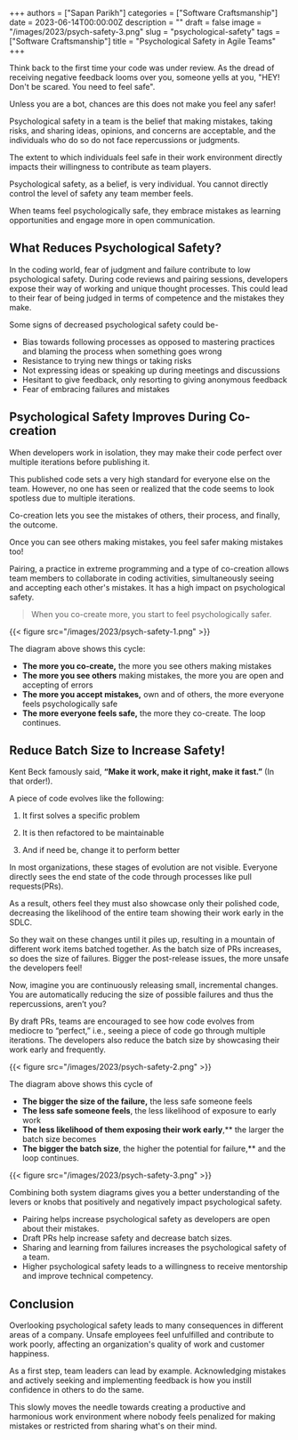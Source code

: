 +++
authors = ["Sapan Parikh"]
categories = ["Software Craftsmanship"]
date = 2023-06-14T00:00:00Z
description = ""
draft = false
image = "/images/2023/psych-safety-3.png"
slug = "psychological-safety"
tags = ["Software Craftsmanship"]
title = "Psychological Safety in Agile Teams"
+++

Think back to the first time your code was under review. As the dread of receiving negative feedback looms over you, someone yells at you, "HEY! Don't be scared. You need to feel safe". 

Unless you are a bot, chances are this does not make you feel any safer!

Psychological safety in a team is the belief that making mistakes, taking risks, and sharing ideas, opinions, and concerns are acceptable, and the individuals who do so do not face repercussions or judgments.

The extent to which individuals feel safe in their work environment directly impacts their willingness to contribute as team players. 

Psychological safety, as a belief, is very individual. You cannot directly control the level of safety any team member feels. 

When teams feel psychologically safe, they embrace mistakes as learning opportunities and engage more in open communication. 
## What Reduces Psychological Safety?

In the coding world, fear of judgment and failure contribute to low psychological safety. During code reviews and pairing sessions, developers expose their way of working and unique thought processes. This could lead to their fear of being judged in terms of competence and the mistakes they make.

Some signs of decreased psychological safety could be-

- Bias towards following processes as opposed to mastering practices and blaming the process when something goes wrong
- Resistance to trying new things or taking risks
- Not expressing ideas or speaking up during meetings and discussions
- Hesitant to give feedback, only resorting to giving anonymous feedback
- Fear of embracing failures and mistakes

## Psychological Safety Improves During Co-creation

When developers work in isolation, they may make their code perfect over multiple iterations before publishing it. 

This published code sets a very high standard for everyone else on the team. However, no one has seen or realized that the code seems to look spotless due to multiple iterations.

Co-creation lets you see the mistakes of others, their process, and finally, the outcome.

Once you can see others making mistakes, you feel safer making mistakes too!

Pairing, a practice in extreme programming and a type of co-creation allows team members to collaborate in coding activities, simultaneously seeing and accepting each other's mistakes. It has a high impact on psychological safety. 

>  When you co-create more, you start to feel psychologically safer. 

{{< figure src="/images/2023/psych-safety-1.png" >}}

The diagram above shows this cycle:

- **The more you co-create,** the more you see others making mistakes
- **The more you see others** making mistakes, the more you are open and accepting of errors
- **The more you accept mistakes,** own and of others, the more everyone feels psychologically safe
- **The more everyone feels safe,** the more they co-create. The loop continues.


## Reduce Batch Size to Increase Safety!

Kent Beck famously said, **“Make it work, make it right, make it fast.”** (In that order!).

A piece of code evolves like the following:

1. It first solves a specific problem

1. It is then refactored to be maintainable

1. And if need be, change it to perform better 

In most organizations, these stages of evolution are not visible. Everyone directly sees the end state of the code through processes like pull requests(PRs).

As a result, others feel they must also showcase only their polished code, decreasing the likelihood of the entire team showing their work early in the SDLC.

So they wait on these changes until it piles up, resulting in a mountain of different work items batched together. As the batch size of PRs increases, so does the size of failures. Bigger the post-release issues, the more unsafe the developers feel! 

Now, imagine you are continuously releasing small, incremental changes. You are automatically reducing the size of possible failures and thus the repercussions, aren’t you?

By draft PRs, teams are encouraged to see how code evolves from mediocre to “perfect,” i.e., seeing a piece of code go through multiple iterations. The developers also reduce the batch size by showcasing their work early and frequently.

{{< figure src="/images/2023/psych-safety-2.png" >}}


The diagram above shows this cycle of

- **The bigger the size of the failure,** the less safe someone feels
- **The less safe someone feels**, the less likelihood of exposure to early work
- **The less likelihood of them exposing their work early**,** the larger the batch size becomes 
- **The bigger the batch size**, the higher the potential for failure,** and the loop continues.




{{< figure src="/images/2023/psych-safety-3.png" >}}

Combining both system diagrams gives you a better understanding of the levers or knobs that positively and negatively impact psychological safety.

- Pairing helps increase psychological safety as developers are open about their mistakes. 
- Draft PRs help increase safety and decrease batch sizes.
- Sharing and learning from failures increases the psychological safety of a team. 
- Higher psychological safety leads to a willingness to receive mentorship and improve technical competency.

## Conclusion
Overlooking psychological safety leads to many consequences in different areas of a company. Unsafe employees feel unfulfilled and contribute to work poorly, affecting an organization's quality of work and customer happiness. 

As a first step, team leaders can lead by example. Acknowledging mistakes and actively seeking and implementing feedback is how you instill confidence in others to do the same. 

This slowly moves the needle towards creating a productive and harmonious work environment where nobody feels penalized for making mistakes or restricted from sharing what's on their mind. 

